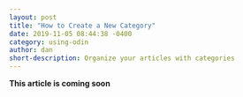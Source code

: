 ```yaml
---
layout: post
title: "How to Create a New Category"
date: 2019-11-05 08:44:38 -0400
category: using-odin
author: dan
short-description: Organize your articles with categories
---
```


**This article is coming soon**

